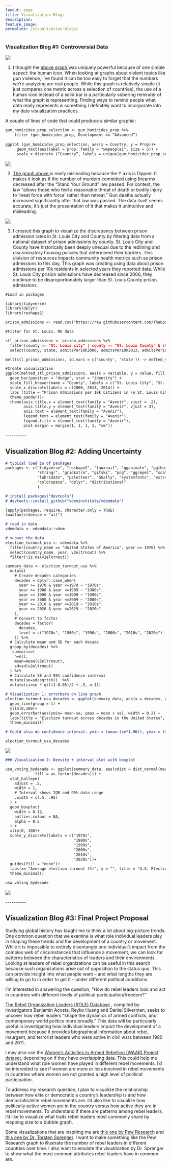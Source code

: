 ```yaml
---
layout: page
title: Visualization Blogs
description: 
feature_image: 
permalink: /visualization-blogs/
---
```



### Visualization Blog #1: Controversial Data

<img src="/images/gun_homicides_developed_countries.jpg">

1) I thought the <a href="https://www.vox.com/policy-and-politics/2015/12/4/9850572/gun-control-us-japan-switzerland-uk-canada"> above graph </a >was uniquely powerful because of one simple aspect: the human icon. When looking at graphs about violent topics like gun violence, I’ve found it can be too easy to forget that the numbers we’re analyzing are real people. While this graph is relatively simple (it just compares one metric across a selection of countries), the use of a human icon instead of a solid bar is a particularly sobering reminder of what the graph is representing. Finding ways to remind people what data really represents is something I definitely want to incorporate into my data visualization practices. 

A couple of lines of code that could produce a similar graphic:

```markdown
gun_homicides_prop_selection <- gun_homicides_prop %>%
	filter (gun_homicides_prop, Development == “Advanced”) 
 
ggplot (gun_homicides_prop_selection, aes(x = Country, y = Prop))+
	 geom_text(aes(label = prop, family = "wmpeople1", size = 5)) +
     scale_x_discrete (“Country”, labels = unique(gun_homicides_prop_selection$Country))
```



<img src="/images/gun_deaths_florida.png">

2) <a href="https://www.businessinsider.com/gun-deaths-in-florida-increased-with-stand-your-ground-2014-2"> The graph above </a> is really misleading because the Y axis is flipped. It makes it look as if the number of murders committed using firearms decreased after the “Stand Your Ground” law passed. For context, the law “allows those who feel a reasonable threat of death or bodily injury to ‘meet force with force’ rather than retreat.” Gun deaths actually increased significantly after that law was passed. The data itself seems accurate, it’s just the presentation of it that makes it unintuitive and misleading.




<img src="/images/stlprisonadmissions_graph.png">

3) I created this graph to visualize the discrepancy between prison admission rates in St. Louis City and County by filtering data from a national dataset of prison admissions by county. St. Louis City and County have historically been deeply unequal due to the redlining and discriminatory housing policies that determined their borders. This division of resources impacts community health metrics such as prison admissions to this day. This graph was creating using data about prison admissions per 10k residents in selected years they reported data. While St. Louis City prision admissions have decreased since 2006, they continue to be disproportionately larger than St. Louis County prison admissions.

```markdown
#Load in packages

library(tidyverse)
library(dplyr)
library(reshape2)

prison_admissions <- read.csv("https://raw.githubusercontent.com/TheUpshot/prison-admissions/master/county-prison-admissions.csv")

#Filter for St. Louis, MO data

stl_prison_admissions <- prison_admissions %>% 
  filter(county == "St. Louis city" | county == "St. Louis County" & state == "MO") %>% 
  select(county, state, admitsPer10k2006, admitsPer10k2013, admitsPer10k2014)

melt(stl_prison_admissions, id.vars = c('county', 'state')) -> melted_stl_prison_admissions

#Create visualization
ggplot(melted_stl_prison_admissions, aes(x = variable, y = value, fill = county)) +
  geom_bar(position = "dodge", stat = "identity") +
  scale_fill_brewer(name = "County", labels = c("St. Louis City", "St. Louis County")) +
  scale_x_discrete(labels = c(2006, 2013, 2014)) +
  labs (title = "Prison Admissions per 10k Citizens in \n St. Louis City versus St. Louis County", y = "Admission Number per 10k", x = "Year")+
  theme_pander()+
  theme(axis.title.x = element_text(family = "Avenir", vjust = -2),
        axis.title.y = element_text(family = "Avenir", vjust = 3),
        axis.text = element_text(family = "Avenir"),
        legend.text = element_text(family = "Avenir"),
        legend.title = element_text(family = "Avenir"),
        plot.margin = margin(1, 1, 1, 1, "cm"))
```

**----------**

## Visualization Blog #2: Adding Uncertainty

```markdown
# typical load in of packages 
packages <- c("tidyverse", "reshape2", "fauxnaif", "gganimate", "ggthemes",
              "stringr", "gridExtra", "gifski", "png", "ggrepel", "scales",
              "lubridate", "paletteer", "GGally", "systemfonts", "extrafont", 
              "colorspace", "dplyr", "distributional"
              )

# install.packages("devtools")
# devtools::install_github("vdeminstitute/vdemdata")

lapply(packages, require, character.only = TRUE)
loadfonts(device = "all")

# read in data 
vdemdata <- vdemdata::vdem

# subset the data
election_turnout_usa <- vdemdata %>% 
  filter(country_name == "United States of America", year >= 1970) %>% 
  select(country_name, year, v2eltrnout) %>% 
  filter(!is.na(v2eltrnout)) 
```

```markdown
summary_data <- election_turnout_usa %>% 
  mutate(
    # Create decades categories
    decades = dplyr::case_when(
      year >= 1970 & year <=1979 ~ "1970s",
      year >= 1980 & year <=1989 ~ "1980s",
      year >= 1990 & year <=1999 ~ "1990s",
      year >= 2000 & year <=2009 ~ "2000s",
      year >= 2010 & year <=2019 ~ "2010s",
      year >= 2020 & year <=2029 ~ "2020s"
    ),
    # Convert to factor
    decades = factor(
      decades,
      level = c("1970s", "1980s", "1990s", "2000s", "2010s", "2020s")
    )) %>% 
  # Calculate mean and SD for each decade
  group_by(decades) %>% 
   summarise(
    n=n(),
    mean=mean(v2eltrnout),
    sd=sd(v2eltrnout)
  ) %>%
  # Calculate SE and 95% confidence interval
  mutate(se=sd/sqrt(n))  %>%
  mutate(ci=se * qt((1-0.05)/2 + .5, n-1))

```

```markdown
# Visualization 1: errorbars on line graph 
election_turnout_usa_decades <- ggplot(summary_data, aes(x = decades, y = mean))+ 
  geom_line(group = 1) + 
  ylim(0,100)+
  geom_errorbar(aes(ymin= mean-se, ymax = mean + se), width = 0.2) +
  labs(title = "Election turnout across decades in the United States", y = "Average election turnout (%)", x = "") +
  theme_minimal()

# Could also do confidence interval: ymin = (mean-(se*1.96)), ymax = (mean + (se*1.96))

election_turnout_usa_decades
```
<img src="/images/usa_voting_bydecade_lineplot.png">



```markdown
### Visualization 2: Density + interval plot with boxplot

usa_voting_bydecade <- ggplot(summary_data, aes(xdist = dist_normal(mean, sd), y = as_factor(decades),
             fill = as_factor(decades))) +
  stat_halfeye(
    adjust = .5,
    width = 1, 
    # Interval shows IQR and 95% data range
    .width = c(.5, .95)
  ) + 
  geom_boxplot(
    width = 0.12, 
    outlier.colour = NA, 
    alpha = 0.5
  ) +
  xlim(0, 100)+
  scale_y_discrete(labels = c("1970s", 
                              "1980s", 
                              "1990s", 
                              "2000s", 
                              "2010s",
                              "2020s"))+
  guides(fill = "none")+
  labs(x= "Average election turnout (%)", y = "", title = "U.S. Election turnout across decades")+
  theme_minimal()

usa_voting_bydecade
```
<img src="/images/usa_voting_bydecade_densityplot.jpg">


**----------**




## Visualization Blog #3: Final Project Proposal



Studying global history has taught me to think a lot about big-picture trends. One common question that we examine is what role individual leaders play in shaping these trends and the development of a country or movement. While it is impossible to entirely disentangle one individual’s impact from the complex web of circumstances that influence a movement, we can look for patterns between the characteristics of leaders and their environments. Looking at leaders of rebel organizations can be useful in this search because such organizations arise out of opposition to the status quo. This can provide insight into what people want – and what lengths they are willing to go to in order to get it – under different political conditions. 

I’m interested in answering the question, “How do rebel leaders look and act in countries with different levels of political participation/freedom?” 

<a href="https://www.rebelleaders.org/">The Rebel Organization Leaders (ROLE) Database</a> , compiled by investigators Benjamin Acosta, Reyko Huang and Daniel Silverman, seeks to uncover how rebel leaders “shape the dynamics of armed conflicts, and contemporary world politics more broadly.” This data will be particularly useful in investigating how individual leaders impact the development of a movement because it provides biographical information about rebel, insurgent, and terrorist leaders who were active in civil wars between 1980 and 2011. 
 
I may also use the <a href="https://www.waarproject.com/">Women’s Activities in Armed Rebellion (WAAR) Project dataset</a>, depending on if they have overlapping data. This could help me understand what role women have played in different rebel movements. I’d be interested to see if women are more or less involved in rebel movements in countries where women are not granted a high level of political participation. 

To address my research question, I plan to visualize the relationship between how elite or democratic a country’s leadership is and how democratic/elite rebel movements are. I’d also like to visualize how politically active women are in the country versus how active they are in rebel movements. To understand if there are patterns among rebel leaders, I’d like to visualize what traits rebel leaders most commonly share by mapping size to a bubble graph. 

Some visualizations that are inspiring me are <a href="https://www.pewresearch.org/fact-tank/2019/04/18/a-look-at-how-people-around-the-world-view-climate-change/ft_19-04-18_climatechangeglobal_since2013concerns/">this one by Pew Research</a>  and <a href="https://twitter.com/spren9er/status/1195826547724374018">this one by Dr. Torsten Sprenger</a>.  I want to make something like the Pew Research graph to illustrate the number of rebel leaders in different countries over time. I also want to emulate the visualization by Dr. Sprenger to show what the most common attributes rebel leaders have in common are. 





